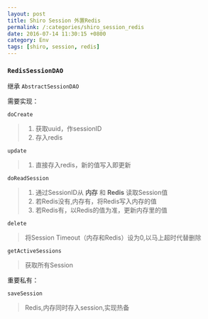 ```yaml
---
layout: post
title: Shiro Session 外置Redis
permalink: /:categories/shiro_session_redis
date: 2016-07-14 11:30:15 +0800
category: Env
tags: [shiro, session, redis]
---
```


### `RedisSessionDAO`

继承 `AbstractSessionDAO`

需要实现：

`doCreate`

> 1. 获取uuid，作sessionID
> 2. 存入redis

`update`

> 1. 直接存入redis，新的值写入即更新

`doReadSession`

> 1. 通过SessionID从 **内存** 和 **Redis** 读取Session值
> 2. 若Redis没有,内存有，将Redis写入内存的值
> 3. 若Redis有，以Redis的值为准，更新内存里的值

`delete`

> 将Session Timeout（内存和Redis）设为0,以马上超时代替删除

`getActiveSessions`

> 获取所有Session

重要私有：

`saveSession`

> Redis,内存同时存入session,实现热备
